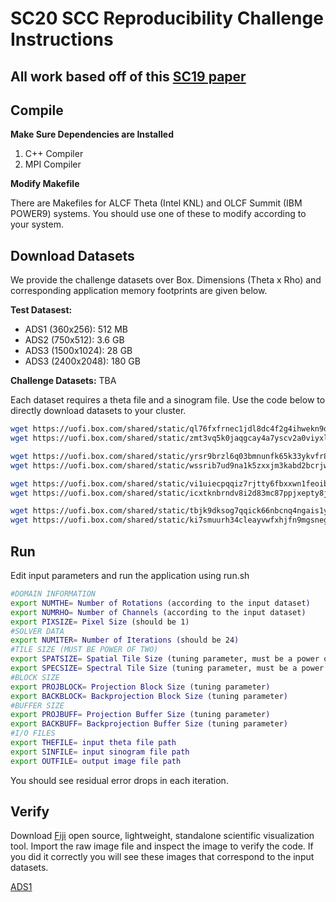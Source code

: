 # SC20 SCC Reproducibility Challenge Instructions

## All work based off of this [SC19 paper](http://impact.crhc.illinois.edu/Shared/Papers/MemXCT_SC19.pdf)

## Compile

**Make Sure Dependencies are Installed**

1. C++ Compiler
2. MPI Compiler

**Modify Makefile**

There are Makefiles for ALCF Theta (Intel KNL) and OLCF Summit (IBM POWER9) systems. You should use one of these to modify according to your system.

## Download Datasets

We provide the challenge datasets over Box. Dimensions (Theta x Rho) and corresponding application memory footprints are given below.

**Test Datasest:**

* ADS1 (360x256): 512 MB
* ADS2 (750x512): 3.6 GB
* ADS3 (1500x1024): 28 GB
* ADS3 (2400x2048): 180 GB

**Challenge Datasets:**
TBA

Each dataset requires a theta file and a sinogram file. Use the code below to directly download datasets to your cluster.

```bash
wget https://uofi.box.com/shared/static/ql76fxfrnec1jdl8dc4f2g4ihwekn9oj -O ADS1_theta.bin
wget https://uofi.box.com/shared/static/zmt3vq5k0jaqgcay4a7yscv2a0viyxlc -O ADS1_sinogram.bin

wget https://uofi.box.com/shared/static/yrsr9brzl6q03bmnunfk65k33ykvfr8o -O ADS2_theta.bin
wget https://uofi.box.com/shared/static/wssrib7ud9na1k5zxxjm3kabd2bcrjwu -O ADS2_sinogram.bin

wget https://uofi.box.com/shared/static/vi1uiecpqqiz7rjtty6fbxxwn1feoib0 -O ADS3_theta.bin
wget https://uofi.box.com/shared/static/icxtknbrndv8i2d83mc87ppjxepty8jz -O ADS3_sinogram.bin

wget https://uofi.box.com/shared/static/tbjk9dksog7qqick66nbcnq4ngais1yd -O ADS4_theta.bin
wget https://uofi.box.com/shared/static/ki7smuurh34cleayvwfxhjfn9mgsnega -O ADS4_sinogram.bin
```


## Run 

Edit input parameters and run the application using run.sh

```bash
#DOMAIN INFORMATION
export NUMTHE= Number of Rotations (according to the input dataset)
export NUMRHO= Number of Channels (according to the input dataset)
export PIXSIZE= Pixel Size (should be 1)
#SOLVER DATA
export NUMITER= Number of Iterations (should be 24)
#TILE SIZE (MUST BE POWER OF TWO)
export SPATSIZE= Spatial Tile Size (tuning parameter, must be a power of two)
export SPECSIZE= Spectral Tile Size (tuning parameter, must be a power of two)
#BLOCK SIZE
export PROJBLOCK= Projection Block Size (tuning parameter)
export BACKBLOCK= Backprojection Block Size (tuning parameter)
#BUFFER SIZE
export PROJBUFF= Projection Buffer Size (tuning parameter)
export BACKBUFF= Backprojection Buffer Size (tuning parameter)
#I/O FILES
export THEFILE= input theta file path
export SINFILE= input sinogram file path
export OUTFILE= output image file path
```

You should see residual error drops in each iteration.

## Verify

Download [Fiji](https://fiji.sc) open source, lightweight, standalone scientific visualization tool. Import the raw image file and inspect the image to verify the code. If you did it correctly you will see these images that correspond to the input datasets.

[ADS1](recon_ADS1.png)


